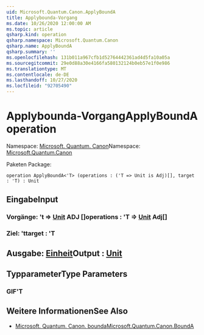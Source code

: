 ```yaml
---
uid: Microsoft.Quantum.Canon.ApplyBoundA
title: Applybounda-Vorgang
ms.date: 10/26/2020 12:00:00 AM
ms.topic: article
qsharp.kind: operation
qsharp.namespace: Microsoft.Quantum.Canon
qsharp.name: ApplyBoundA
qsharp.summary: ''
ms.openlocfilehash: 131b011a967cfb1d52764442361ad4d5fa10a05a
ms.sourcegitcommit: 29e0d88a30e4166fa580132124b0eb57e1f0e986
ms.translationtype: MT
ms.contentlocale: de-DE
ms.lasthandoff: 10/27/2020
ms.locfileid: "92705490"
---
```

# <a name="applybounda-operation"></a><span data-ttu-id="1a034-102">Applybounda-Vorgang</span><span class="sxs-lookup"><span data-stu-id="1a034-102">ApplyBoundA operation</span></span>

<span data-ttu-id="1a034-103">Namespace: [Microsoft. Quantum. Canon](xref:Microsoft.Quantum.Canon)</span><span class="sxs-lookup"><span data-stu-id="1a034-103">Namespace: [Microsoft.Quantum.Canon](xref:Microsoft.Quantum.Canon)</span></span>

<span data-ttu-id="1a034-104">Paketen [](https://nuget.org/packages/)</span><span class="sxs-lookup"><span data-stu-id="1a034-104">Package: [](https://nuget.org/packages/)</span></span>




```qsharp
operation ApplyBoundA<'T> (operations : ('T => Unit is Adj)[], target : 'T) : Unit
```


## <a name="input"></a><span data-ttu-id="1a034-105">Eingabe</span><span class="sxs-lookup"><span data-stu-id="1a034-105">Input</span></span>

### <a name="operations--t--unit-adj"></a><span data-ttu-id="1a034-106">Vorgänge: 't => [Unit](xref:microsoft.quantum.lang-ref.unit) ADJ []</span><span class="sxs-lookup"><span data-stu-id="1a034-106">operations : 'T => [Unit](xref:microsoft.quantum.lang-ref.unit) Adj[]</span></span>




### <a name="target--t"></a><span data-ttu-id="1a034-107">Ziel: 't</span><span class="sxs-lookup"><span data-stu-id="1a034-107">target : 'T</span></span>





## <a name="output--unit"></a><span data-ttu-id="1a034-108">Ausgabe: [Einheit](xref:microsoft.quantum.lang-ref.unit)</span><span class="sxs-lookup"><span data-stu-id="1a034-108">Output : [Unit](xref:microsoft.quantum.lang-ref.unit)</span></span>



## <a name="type-parameters"></a><span data-ttu-id="1a034-109">Typparameter</span><span class="sxs-lookup"><span data-stu-id="1a034-109">Type Parameters</span></span>

### <a name="t"></a><span data-ttu-id="1a034-110">GIF</span><span class="sxs-lookup"><span data-stu-id="1a034-110">'T</span></span>



## <a name="see-also"></a><span data-ttu-id="1a034-111">Weitere Informationen</span><span class="sxs-lookup"><span data-stu-id="1a034-111">See Also</span></span>

- [<span data-ttu-id="1a034-112">Microsoft. Quantum. Canon. bounda</span><span class="sxs-lookup"><span data-stu-id="1a034-112">Microsoft.Quantum.Canon.BoundA</span></span>](xref:Microsoft.Quantum.Canon.BoundA)